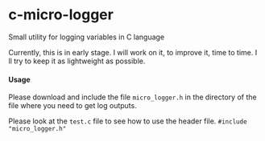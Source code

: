# c-micro-logger
Small utility for logging variables in C language

Currently, this is in early stage. I will work on it, to improve it, time to time. I ll try to keep it as lightweight as possible.

#### Usage
Please download and include the file `micro_logger.h` in the directory of the file where you need to get log outputs.

Please look at the `test.c` file to see how to use the header file.
`#include "micro_logger.h"`
